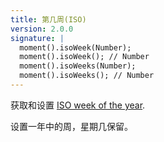 ```yaml
---
title: 第几周(ISO)
version: 2.0.0
signature: |
  moment().isoWeek(Number);
  moment().isoWeek(); // Number
  moment().isoWeeks(Number);
  moment().isoWeeks(); // Number
---
```



获取和设置 [ISO week of the year](https://en.wikipedia.org/wiki/ISO_week_date).

设置一年中的周，星期几保留。
